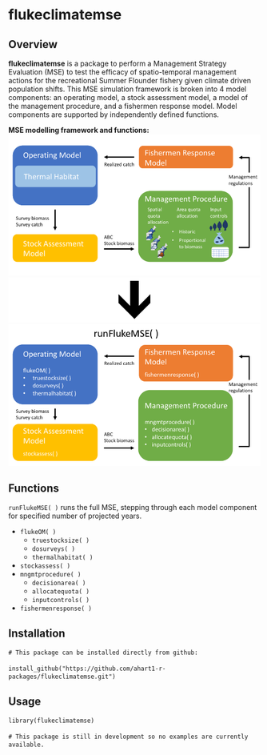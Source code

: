 # flukeclimatemse

## Overview
**flukeclimatemse** is a package to perform a Management Strategy Evaluation (MSE) to test the efficacy of spatio-temporal management actions for the recreational Summer Flounder fishery given climate driven population shifts. This MSE simulation framework is broken into 4 model components: an operating model, a stock assessment model, a model of the management procedure, and a fishermen response model. Model components are supported by independently defined functions. 

**MSE modelling framework and functions:**
![](Fluke_MSE_Model_Summary.png)
![](Arrow.png)
![](Fluke_MSE_Model_Overview.png)

## Functions
`runFlukeMSE( )` runs the full MSE, stepping through each model component for specified number of projected years.
+ `flukeOM( )` 
  - `truestocksize( )`
  - `dosurveys( )`
  - `thermalhabitat( )`
+ `stockassess( )`
+ `mngmtprocedure( )`
  - `decisionarea( )`
  - `allocatequota( )`
  - `inputcontrols( )`
+ `fishermenresponse( )`

## Installation
```
# This package can be installed directly from github:

install_github("https://github.com/ahart1-r-packages/flukeclimatemse.git")
```

## Usage
```
library(flukeclimatemse)

# This package is still in development so no examples are currently available. 
```

